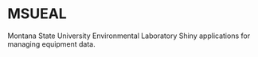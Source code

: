 # MSUEAL
Montana State University Environmental Laboratory Shiny applications for managing equipment data.
